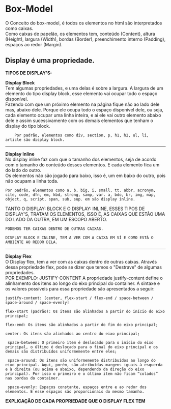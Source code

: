# Box-Model
O Conceito do box-model, é todos os elementos no html são interpretados como caixas. <br> Como caixas de papelão, os elementos tem, conteúdo (Content), altura (Height), largura (Width), bordas (Border), preenchimento interno (Padding), espaços ao redor (Margin). 

**Display é uma propriedade.**
--------
**TIPOS DE DISPLAY'S:**

**Display Block** <br>
Tem algumas propriedades, e uma delas é sobre a largura. A largura de um elemento do tipo display block, esse elemento vai ocupar todo o espaço disponível. <br>
Fazendo com que um próximo elemento na página fique não ao lado dele mas, abaixo dele. Porque ele ocupa todo o espaço disponível dele, ou seja, cada elemento ocupar uma linha inteira, e ai ele vai outro elemento abaixo dele e assim sucessivamente com os demais elementos que tenham o display do tipo block.

        Por padrão, elementos como div, section, p, h1, h2, ul, li, article são display block. 
----
**Display Inline** <br>
No display inline faz com que o tamanho dos elementos, seja de acordo com o tamanho do conteúdo desses elementos. E cada elemento fica um do lado do outro. <br> Os elementos não são jogado para baixo, isso é, um em baixo do outro, pois não ocupam a linha toda. <br>

    Por padrão, elementos como a, b, big, i, small, tt. abbr, acronym, cite, code, dfn, em, kbd, strong, samp, var. a, bdo, br, img, map, object, q, script, span, sub, sup. em são display inline.     
TANTO O DISPLAY: BLOCK E O DISPLAY: INLINE, ESSES TIPOS DE DISPLAY'S, TRATAM OS ELEMENTOS, ISSO É, AS CAIXAS QUE ESTÃO UMA DO LADO DA OUTRA, EM UM ESCOPO ABERTO.

    PODEMOS TER CAIXAS DENTRO DE OUTRAS CAIXAS.

    DISPLAY BLOCK E INLINE, TEM A VER COM A CAIXA EM SÍ E COMO ESTÁ O AMBIÊNTE AO REDOR DELA.

---
**Display Flex** <br>
O Display flex, tem a ver com as caixas dentro de outras caixas.
Através dessa propriedade flex, pode se dizer que temos o "Destrave" de algumas propriedades. <br>
POR EXEMPLO: 
        JUSTIFY-CONTENT
        A propriedade justify-content define o alinhamento dos itens ao longo do eixo principal do container. A sintaxe e os valores possíveis para essa propriedade são apresentados a seguir:

    justify-content: [center, flex-start / flex-end / space-between / space-around / space-evenly] 

    flex-start (padrão): Os itens são alinhados a partir do início do eixo principal;

    flex-end: Os itens são alinhados a partir do fim do eixo principal;

    center: Os itens são alinhados ao centro do eixo principal;

     space-between: O primeiro item é deslocado para o início do eixo principal, o último é deslocado para o final do eixo principal e os demais são distribuídos uniformemente entre eles;

     space-around: Os itens são uniformemente distribuídos ao longo do eixo principal. Aqui, porém, são atribuídas margens iguais à esquerda e à direita (ou acima e abaixo, dependendo da direção do eixo principal). Por isso o primeiro e o último item não ficam “colados” nas bordas do container.

     space-evenly: Espaços constante, espaços entre e ao redor dos elementos. E esse espaços são proporcionais do mesmo tamanho.


**EXPLICAÇÃO DE CADA PROPRIEDADE QUE O DISPLAY FLEX TEM** <br>






